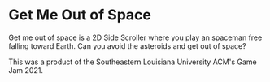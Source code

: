# Get Me Out of Space
Get me out of space is a 2D Side Scroller where you play an spaceman free falling toward Earth. Can you avoid the asteroids and get out of space?

This was a product of the Southeastern Louisiana University ACM's Game Jam 2021.
